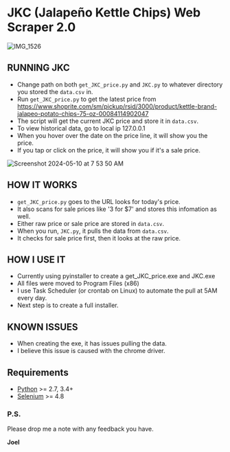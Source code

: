 # JKC (Jalapeño Kettle Chips) Web Scraper 2.0

![IMG_1526](https://github.com/joel-1080p/JKC/assets/156847809/f0dd82fb-ed1f-4cc0-aca5-3f480cb0d7a0)

## RUNNING JKC
- Change path on both `get_JKC_price.py` and `JKC.py` to whatever directory you stored the `data.csv` in.
- Run `get_JKC_price.py` to get the latest price from https://www.shoprite.com/sm/pickup/rsid/3000/product/kettle-brand-jalapeo-potato-chips-75-oz-00084114902047
- The script will get the current JKC price and store it in `data.csv`.
- To view historical data, go to local ip 127.0.0.1
- When you hover over the date on the price line, it will show you the price.
- If you tap or click on the price, it will show you if it's a sale price.
  
![Screenshot 2024-05-10 at 7 53 50 AM](https://github.com/joel-1080p/JKC/assets/156847809/7705640f-3589-4502-8cb6-b7c2feddf96f)



## HOW IT WORKS
- `get_JKC_price.py` goes to the URL looks for today's price.
- It also scans for sale prices like '3 for $7' and stores this infomation as well.
- Either raw price or sale price are stored in `data.csv`.
- When you run, `JKC.py`, it pulls the data from `data.csv`.
- It checks for sale price first, then it looks at the raw price.

## HOW I USE IT
- Currently using pyinstaller to create a get_JKC_price.exe and JKC.exe
- All files were moved to Program Files (x86)
- I use Task Scheduler (or crontab on Linux) to automate the pull at 5AM every day.
- Next step is to create a full installer.

## KNOWN ISSUES
- When creating the exe, it has issues pulling the data.
- I believe this issue is caused with the chrome driver.

## Requirements

-   [Python](https://www.python.org) \>= 2.7, 3.4+
-   [Selenium](https://www.selenium.dev/) \>= 4.8

### P.S.

Please drop me a note with any feedback you have.

**Joel**
